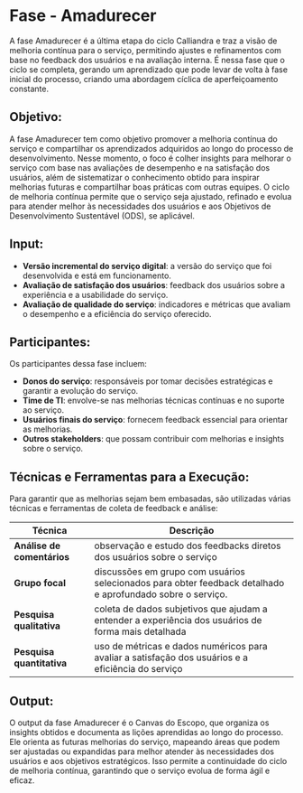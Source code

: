 # **Fase - Amadurecer**

A fase Amadurecer é a última etapa do ciclo Calliandra e traz a visão de melhoria contínua para o serviço, permitindo ajustes e refinamentos com base no feedback dos usuários e na avaliação interna. É nessa fase que o ciclo se completa, gerando um aprendizado que pode levar de volta à fase inicial do processo, criando uma abordagem cíclica de aperfeiçoamento constante.


## **Objetivo:**  
A fase Amadurecer tem como objetivo promover a melhoria contínua do serviço e compartilhar os aprendizados adquiridos ao longo do processo de desenvolvimento. Nesse momento, o foco é colher insights para melhorar o serviço com base nas avaliações de desempenho e na satisfação dos usuários, além de sistematizar o conhecimento obtido para inspirar melhorias futuras e compartilhar boas práticas com outras equipes. O ciclo de melhoria contínua permite que o serviço seja ajustado, refinado e evolua para atender melhor às necessidades dos usuários e aos Objetivos de Desenvolvimento Sustentável (ODS), se aplicável.

## **Input:**  
- **Versão incremental do serviço digital**: a versão do serviço que foi desenvolvida e está em funcionamento.  
- **Avaliação de satisfação dos usuários**: feedback dos usuários sobre a experiência e a usabilidade do serviço.  
- **Avaliação de qualidade do serviço**: indicadores e métricas que avaliam o desempenho e a eficiência do serviço oferecido.

## **Participantes:**  

Os participantes dessa fase incluem:  
- **Donos do serviço**: responsáveis por tomar decisões estratégicas e garantir a evolução do serviço.  
- **Time de TI**: envolve-se nas melhorias técnicas contínuas e no suporte ao serviço.  
- **Usuários finais do serviço**: fornecem feedback essencial para orientar as melhorias.  
- **Outros stakeholders**: que possam contribuir com melhorias e insights sobre o serviço.

## **Técnicas e Ferramentas para a Execução:**  
Para garantir que as melhorias sejam bem embasadas, são utilizadas várias técnicas e ferramentas de coleta de feedback e análise:  

| **Técnica**                   | **Descrição**                                                                                  |
|------------------------------|-----------------------------------------------------------------------------------------------|
| **Análise de comentários** | observação e estudo dos feedbacks diretos dos usuários sobre o serviço |
| **Grupo focal** | discussões em grupo com usuários selecionados para obter feedback detalhado e aprofundado sobre o serviço. |
|**Pesquisa qualitativa** | coleta de dados subjetivos que ajudam a entender a experiência dos usuários de forma mais detalhada |
| **Pesquisa quantitativa** | uso de métricas e dados numéricos para avaliar a satisfação dos usuários e a eficiência do serviço |


## **Output:**  
O output da fase Amadurecer é o Canvas do Escopo, que organiza os insights obtidos e documenta as lições aprendidas ao longo do processo. Ele orienta as futuras melhorias do serviço, mapeando áreas que podem ser ajustadas ou expandidas para melhor atender às necessidades dos usuários e aos objetivos estratégicos. Isso permite a continuidade do ciclo de melhoria contínua, garantindo que o serviço evolua de forma ágil e eficaz.


